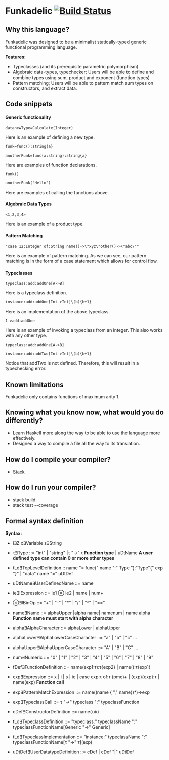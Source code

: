 # Funkadelic [![Build Status](https://travis-ci.com/csun-comp430-s19/Funkadelic.svg?branch=master)](https://travis-ci.com/csun-comp430-s19/Funkadelic)

## Why this language? 



Funkadelic was designed to be a minimalist statically-typed generic functional programming language.

**Features:**
- Typeclasses (and its prerequisite parametric polymorphism)
- Algebraic data-types, typechecker; Users will be able to define and combine types using sum, product and exponent (function types)
- Pattern matching; Users will be able to pattern match sum types on constructors, and extract data.

## Code snippets

#### Generic functionality

`datanewType=Calculate(Integer)`

Here is an example of defining a new type.

`funk=func():string{a}`

`anotherFunk=func(a:string):string{a}`


Here are examples of function declarations.


`funk()`
 
`anotherFunk("Hello")`

Here are examples of calling the functions above.

#### Algebraic Data Types

`<1,2,3,4>`

Here is an example of a product type.

#### Pattern Matching

`"case 12:Integer of:String name()->\"xyz\"other()->\"abc\""`

Here is an example of pattern matching. As we can see, our pattern matching is in the form of a case statement which allows for control flow.

#### Typeclasses

`typeclass:add:addOne[A->B]`

Here is a typeclass definition.

`instance:add:addOne[Int->Int]\(b){b+1}`

Here is an implementation of the above typeclass.

`1->add:addOne`

Here is an example of invoking a typeclass from an integer. This also works with any other type.

`typeclass:add:addOne[A->B]`

`instance:add:addTwo[Int->Int]\(b){b+1}`

Notice that addTwo is not defined. Therefore, this will result in a typechecking error.

## Known limitations
Funkadelic only contains functions of maximum arity 1.
## Knowing what you know now, what would you do differently?
- Learn Haskell more along the way to be able to use the language more effectively. 
- Designed a way to compile a file all the way to its translation.
## How do I compile your compiler?
- <a href="https://docs.haskellstack.org/en/stable/README/">Stack</a>
## How do I run your compiler?
- stack build
- stack test --coverage
## Formal syntax definition
**Syntax:**

- i∃Z x∃Variable s∃String

- τ∃Type ::= "int" | "string" |τ "->" τ **Function type** | uDtName **A user defined type can contain 0 or more other types**

- tLd∃TopLevelDefinition :: name "= func(" name ":" Type "):"Type"{" exp "}" | "data" name "=" uDtDef

- uDtName∃UserDefinedName ::= name

- ie∃IExpression ::= ie1 ⊗ ie2 | name | num+

- ⊗∃IBinOp ::= "+" | "-" | "\*" | "/" | "^" | "=="

- name∃Name ::= alphaUpper |alpha name| namenum | name alpha **Function name must start with alpha character**

- alpha∃AlphaCharacter ::= alphaLower | alphaUpper

- alphaLower∃AlphaLowerCaseCharacter ::= "a" | "b" | "c" …

- alphaUpper∃AlphaUpperCaseCharacter ::= "A" | "B" | "C" …

- num∃Numeric ::= "0" | "1" | "2" | "3" | "4" | "5" | "6" | "7" | "8" | "9"

- fDef∃FunctionDefinition ::= name(exp1:τ):τ{exp2} | name():τ{exp1}

- exp∃Expression ::= x | i | s | ie | case exp:τ of:τ (pme)+ | \(exp){exp}:τ | name(exp) **Function call**

- exp∃PatternMatchExpression ::= name((name { "," name})*)->exp

- exp∃TypeclassCall ::= τ "->" typeclass ":" typeclassFunction
 
- cDef∃ConstructorDefinition ::= name(τ∗)

- tLd∃TypeclassDefinition ::= "typeclass:" typeclassName ":" typeclassFunctionName[Generic "->" Generic]

- tLd∃TypeclassImplementation ::= "instance:" typeclassName ":" typeclassFunctionName[τ "->" τ]\(exp)

- uDtDef∃UserDatatypeDefinition ::= cDef | cDef "|" uDtDef